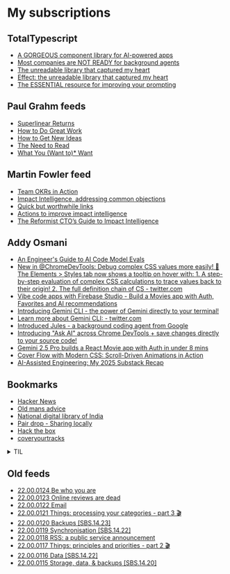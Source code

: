 # My subscriptions

## TotalTypescript

<!-- TotalTypescript:START -->
- [A GORGEOUS component library for AI-powered apps](https://www.youtube.com/shorts/1yoW9OH9YAk)
- [Most companies are NOT READY for background agents](https://www.youtube.com/shorts/xnUYnd-Pgeg)
- [The unreadable library that captured my heart](https://www.youtube.com/shorts/UW13VOdqb7o)
- [Effect: the unreadable library that captured my heart](https://www.youtube.com/watch?v=S2GChOwivwQ)
- [The ESSENTIAL resource for improving your prompting](https://www.youtube.com/shorts/fhCEwk7NmC0)
<!-- TotalTypescript:END -->

## Paul Grahm feeds

<!-- paulgraham:START -->
- [Superlinear Returns](http://www.paulgraham.com/superlinear.html)
- [How to Do Great Work](http://www.paulgraham.com/greatwork.html)
- [How to Get New Ideas](http://www.paulgraham.com/getideas.html)
- [The Need to Read](http://www.paulgraham.com/read.html)
- [What You &lpar;Want to&rpar;* Want](http://www.paulgraham.com/want.html)
<!-- paulgraham:END -->

## Martin Fowler feed

<!-- martinfowler:START -->
- [Team OKRs in Action](https://martinfowler.com/articles/team-okr.html)
- [Impact Intelligence, addressing common objections](https://martinfowler.com/articles/impact-intel.html#objections)
- [Quick but worthwhile links](https://martinfowler.com/articles/20250806-links.html)
- [Actions to improve impact intelligence](https://martinfowler.com/articles/impact-intel.html#ActionsToImproveImpactIntelligence)
- [The Reformist CTO’s Guide to Impact Intelligence](https://martinfowler.com/articles/impact-intel.html)
<!-- martinfowler:END -->

## Addy Osmani

<!-- addyo:START -->
- [An Engineer&#39;s Guide to AI Code Model Evals](https://addyosmani.com/blog/ai-evals/)
- [New in @ChromeDevTools: Debug complex CSS values more easily! 🎉 The Elements &gt; Styles tab now shows a tooltip on hover with: 1. A step-by-step evaluation of complex CSS calculations to trace values back to their origin! 2. The full definition chain of CS - twitter.com](https://news.google.com/rss/articles/CBMiaEFVX3lxTFBZYXlWdUpDMm1Ea0lTVzBGWlZNZkFaUkxYWWo5X3hjNUZZNU1jTWxFSGo1MmU1MlhTVmRLTzFCYWxBdWRFb3lCX0JQbGFkQ3BuVEFpZk8zZjFZOHBYS1BqRUVaZFFNVU9n?oc=5)
- [Vibe code apps with Firebase Studio - Build a Movies app with Auth, Favorites and AI recommendations](https://www.youtube.com/watch?v=kyKPljNvuac)
- [Introducing Gemini CLI - the power of Gemini directly to your terminal!](https://www.youtube.com/watch?v=eyYmFAFxiJ4)
- [Learn more about Gemini CLI: - twitter.com](https://news.google.com/rss/articles/CBMiaEFVX3lxTE1SOUItZnAwdlhfOEhTVHQ3SWZ6NGQ1bEtscUxXMGs0ZG1Sd0lxY2tMRldxRGFwZGhSZmFDVTh1Q2tVMGtvVV82cUF5QlpMbmFRVF9BVnFLZzRDREc3WHhocElsY1VVd215?oc=5)
- [Introduced Jules - a background coding agent from Google](https://www.youtube.com/watch?v=Fm6MQpzwhwA)
- [Introducing &quot;Ask AI&quot; across Chrome DevTools + save changes directly to your source code!](https://www.youtube.com/watch?v=NfvFpdjWb0Y)
- [Gemini 2.5 Pro builds a React Movie app with Auth in under 8 mins](https://www.youtube.com/watch?v=PIZVMiUOucY)
- [Cover Flow with Modern CSS: Scroll-Driven Animations in Action](https://addyosmani.com/blog/coverflow/)
- [AI-Assisted Engineering: My 2025 Substack Recap](https://addyosmani.com/blog/ai-assisted-engineering/)
<!-- addyo:END -->


## Bookmarks

- [Hacker News](https://news.ycombinator.com/)
- [Old mans advice](https://www.youtube.com/watch?v=9fvETktnaRw)
- [National digital library of India](https://ndl.iitkgp.ac.in/)
- [Pair drop - Sharing locally](https://pairdrop.net/)
- [Hack the box](https://www.hackthebox.com/hacker)
- [coveryourtracks](https://coveryourtracks.eff.org/learn)

<details>
  <summary>TIL</summary>
  <ul>
    <li><a href="https://developer.mozilla.org/en-US/docs/Web/API/MutationObserver">MutationObserver</a></li>
    <li><a href="https://duckduckgo.com/?q=how+to+keep+work+notes&t=ffab&atb=v393-7&ia=web">How to keep work notes</a></li>
    <li><a href="https://duckduckgo.com/?q=how+to+keep+field+notes+as+software+engineer&t=ffab&atb=v393-7&ia=web">how to keep field notes as software engineer</a></li>
    <li><a href="https://youtube.com/playlist?list=PLSuEQCXg0kFh_4HtZbTGzjhwL1XxBjzuU">Songs Playlist</a></li>
  </ul>
</details>



## Old feeds
<!-- old-sub:START -->
- [22.00.0124 Be who you are](https://johnnydecimal.com/22.00.0124/)
- [22.00.0123 Online reviews are dead](https://johnnydecimal.com/22.00.0123/)
- [22.00.0122 Email](https://johnnydecimal.com/22.00.0122/)
- [22.00.0121 Things: processing your categories - part 3 🎬](https://johnnydecimal.com/22.00.0121/)
- [22.00.0120 Backups [SBS.14.23]](https://johnnydecimal.com/22.00.0120/)
- [22.00.0119 Synchronisation [SBS.14.22]](https://johnnydecimal.com/22.00.0119/)
- [22.00.0118 RSS: a public service announcement](https://johnnydecimal.com/22.00.0118/)
- [22.00.0117 Things: principles and priorities - part 2 🎬](https://johnnydecimal.com/22.00.0117/)
- [22.00.0116 Data [SBS.14.22]](https://johnnydecimal.com/22.00.0116/)
- [22.00.0115 Storage, data, &amp; backups [SBS.14.20]](https://johnnydecimal.com/22.00.0115/)
<!-- old-sub:END -->
